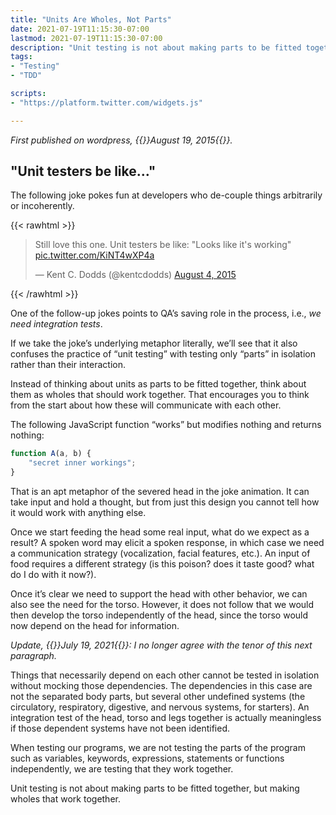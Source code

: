 ```yaml
---
title: "Units Are Wholes, Not Parts"
date: 2021-07-19T11:15:30-07:00
lastmod: 2021-07-19T11:15:30-07:00
description: "Unit testing is not about making parts to be fitted together, but making wholes that work together. Re-post of my August 19, 2015 Wordpress blog."
tags:
- "Testing"
- "TDD"

scripts:
- "https://platform.twitter.com/widgets.js"

---
```


*First published on wordpress, {{<rawhtml>}}<time datetime="2015-08-19">August 19, 2015</time>{{</rawhtml>}}.*

<!--more-->

## "Unit testers be like&hellip;"

The following joke pokes fun at developers who de-couple things arbitrarily or incoherently.

{{< rawhtml >}}
<blockquote class="twitter-tweet"><p lang="en" dir="ltr">Still love this one. Unit testers be like: &quot;Looks like it&#39;s working&quot; <a href="http://t.co/KiNT4wXP4a">pic.twitter.com/KiNT4wXP4a</a></p>&mdash; Kent C. Dodds (@kentcdodds) <a href="https://twitter.com/kentcdodds/status/628658648001048577?ref_src=twsrc%5Etfw"><time datetime="2015-08-04">August 4, 2015</time></a></blockquote>
<!--script async src="https://platform.twitter.com/widgets.js" charset="utf-8"></script -->
{{< /rawhtml >}}

One of the follow-up jokes points to QA’s saving role in the process, i.e., *we need integration tests*.

If we take the joke’s underlying metaphor literally, we’ll see that it also confuses the practice of “unit testing” with testing only “parts” in isolation rather than their interaction.

Instead of thinking about units as parts to be fitted together, think about them as wholes that should work together. That encourages you to think from the start about how these will communicate with each other.

The following JavaScript function “works” but modifies nothing and returns nothing:

```js
function A(a, b) {
    "secret inner workings";
}
```

That is an apt metaphor of the severed head in the joke animation. It can take input and hold a thought, but from just this design you cannot tell how it would work with anything else.

Once we start feeding the head some real input, what do we expect as a result? A spoken word may elicit a spoken response, in which case we need a communication strategy (vocalization, facial features, etc.). An input of food requires a different strategy (is this poison? does it taste good? what do I do with it now?).

Once it’s clear we need to support the head with other behavior, we can also see the need for the torso. However, it does not follow that we would then develop the torso independently of the head, since the torso would now depend on the head for information.

*Update, {{<rawhtml>}}<time datetime="2021-07-19">July 19, 2021</time>{{<rawhtml>}}: I no longer agree with the tenor of this next paragraph.*

Things that necessarily depend on each other cannot be tested in isolation without mocking those dependencies. The dependencies in this case are not the separated body parts, but several other undefined systems (the circulatory, respiratory, digestive, and nervous systems, for starters). An integration test of the head, torso and legs together is actually meaningless if those dependent systems have not been identified.

When testing our programs, we are not testing the parts of the program such as variables, keywords, expressions, statements or functions independently, we are testing that they work together.

Unit testing is not about making parts to be fitted together, but making wholes that work together.
